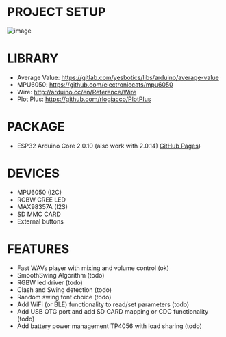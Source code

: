 # PROJECT SETUP

![image](https://github.com/biccius/ESP32_S3_lightsaber/assets/27350014/1fb1ac1a-8852-4372-acda-7008b178101b)


# LIBRARY
- Average Value: https://gitlab.com/yesbotics/libs/arduino/average-value
- MPU6050: https://github.com/electroniccats/mpu6050
- Wire: http://arduino.cc/en/Reference/Wire
- Plot Plus: https://github.com/rlogiacco/PlotPlus

# PACKAGE
- ESP32 Arduino Core 2.0.10 (also work with 2.0.14)  [GitHub Pages](https://github.com/espressif/arduino-esp32/releases/download/2.0.10/package_esp32_index.json))



# DEVICES
- MPU6050 (I2C)
- RGBW CREE LED
- MAX98357A (I2S)
- SD MMC CARD
- External buttons

# FEATURES
- Fast WAVs player with mixing and volume control (ok)
- SmoothSwing Algorithm (todo)
- RGBW led driver (todo)
- Clash and Swing detection (todo)
- Random swing font choice (todo)
- Add WiFi (or BLE) functionality to read/set parameters (todo)
- Add USB OTG port and add SD CARD mapping or CDC functionality (todo)
- Add battery power management TP4056 with load sharing (todo)

   

  
